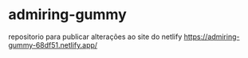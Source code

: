 # admiring-gummy
repositorio para publicar alterações ao site do netlify https://admiring-gummy-68df51.netlify.app/
